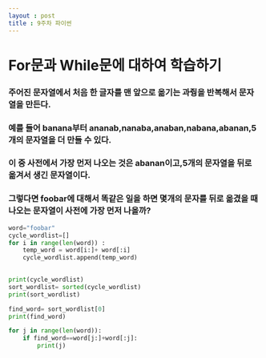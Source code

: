```yaml
---
layout : post
title : 9주차 파이썬
---
```

# For문과 While문에 대하여 학습하기
### 주어진 문자열에서 처음 한 글자를 맨 앞으로 옮기는 과줭을 반복해서 문자열을 만든다.
### 예를 들어 banana부터 ananab,nanaba,anaban,nabana,abanan,5개의 문자열을 더 만들 수 있다.
### 이 중 사전에서 가장 먼저 나오는 것은 abanan이고,5개의 문자열을 뒤로 옮겨서 생긴 문자열이다.
### 그렇다면 foobar에 대해서 똑같은 일을 하면 몇개의 문자를 뒤로 옮겼을 때 나오는 문자열이 사전에 가장 먼저 나올까?

```python
word="foobar"
cycle_wordlist=[]
for i in range(len(word)) :
    temp_word = word[i:]+ word[:i]
    cycle_wordlist.append(temp_word)

    
print(cycle_wordlist)
sort_wordlist= sorted(cycle_wordlist)
print(sort_wordlist)

find_word= sort_wordlist[0]
print(find_word)

for j in range(len(word)):
    if find_word==word[j:]+word[:j]:
        print(j)
```
